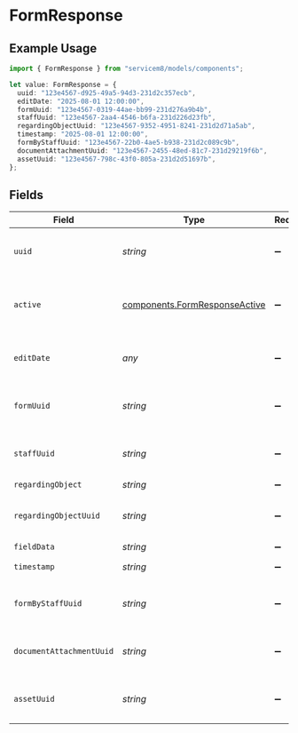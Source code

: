 # FormResponse

## Example Usage

```typescript
import { FormResponse } from "servicem8/models/components";

let value: FormResponse = {
  uuid: "123e4567-d925-49a5-94d3-231d2c357ecb",
  editDate: "2025-08-01 12:00:00",
  formUuid: "123e4567-0319-44ae-bb99-231d276a9b4b",
  staffUuid: "123e4567-2aa4-4546-b6fa-231d226d23fb",
  regardingObjectUuid: "123e4567-9352-4951-8241-231d2d71a5ab",
  timestamp: "2025-08-01 12:00:00",
  formByStaffUuid: "123e4567-22b0-4ae5-b938-231d2c089c9b",
  documentAttachmentUuid: "123e4567-2455-48ed-81c7-231d29219f6b",
  assetUuid: "123e4567-798c-43f0-805a-231d2d51697b",
};
```

## Fields

| Field                                                                          | Type                                                                           | Required                                                                       | Description                                                                    | Example                                                                        |
| ------------------------------------------------------------------------------ | ------------------------------------------------------------------------------ | ------------------------------------------------------------------------------ | ------------------------------------------------------------------------------ | ------------------------------------------------------------------------------ |
| `uuid`                                                                         | *string*                                                                       | :heavy_minus_sign:                                                             | Unique identifier for this record                                              | 123e4567-d925-49a5-94d3-231d2c357ecb                                           |
| `active`                                                                       | [components.FormResponseActive](../../models/components/formresponseactive.md) | :heavy_minus_sign:                                                             | Record active/deleted flag.  Valid values are [0,1]                            |                                                                                |
| `editDate`                                                                     | *any*                                                                          | :heavy_minus_sign:                                                             | Timestamp at which record was last modified                                    | 2025-08-01 12:00:00                                                            |
| `formUuid`                                                                     | *string*                                                                       | :heavy_minus_sign:                                                             | N/A                                                                            | 123e4567-0319-44ae-bb99-231d276a9b4b                                           |
| `staffUuid`                                                                    | *string*                                                                       | :heavy_minus_sign:                                                             | N/A                                                                            | 123e4567-2aa4-4546-b6fa-231d226d23fb                                           |
| `regardingObject`                                                              | *string*                                                                       | :heavy_minus_sign:                                                             | N/A                                                                            |                                                                                |
| `regardingObjectUuid`                                                          | *string*                                                                       | :heavy_minus_sign:                                                             | N/A                                                                            | 123e4567-9352-4951-8241-231d2d71a5ab                                           |
| `fieldData`                                                                    | *string*                                                                       | :heavy_minus_sign:                                                             | N/A                                                                            |                                                                                |
| `timestamp`                                                                    | *string*                                                                       | :heavy_minus_sign:                                                             | N/A                                                                            | 2025-08-01 12:00:00                                                            |
| `formByStaffUuid`                                                              | *string*                                                                       | :heavy_minus_sign:                                                             | N/A                                                                            | 123e4567-22b0-4ae5-b938-231d2c089c9b                                           |
| `documentAttachmentUuid`                                                       | *string*                                                                       | :heavy_minus_sign:                                                             | N/A                                                                            | 123e4567-2455-48ed-81c7-231d29219f6b                                           |
| `assetUuid`                                                                    | *string*                                                                       | :heavy_minus_sign:                                                             | N/A                                                                            | 123e4567-798c-43f0-805a-231d2d51697b                                           |